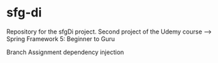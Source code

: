 # sfg-di
Repository for the sfgDi project. Second project of the Udemy course --> Spring Framework 5: Beginner to Guru

Branch Assignment dependency injection

